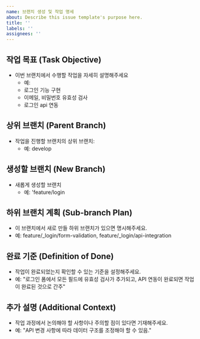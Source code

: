 ```yaml
---
name: 브랜치 생성 및 작업 명세
about: Describe this issue template's purpose here.
title: ''
labels: ''
assignees: ''
---
```


## 작업 목표 (Task Objective)

- 이번 브랜치에서 수행할 작업을 자세히 설명해주세요
  - 예:
  - 로그인 기능 구현
  - 이메일, 비밀번호 유효성 검사
  - 로그인 api 연동

## 상위 브랜치 (Parent Branch)

- 작업을 진행할 브랜치의 상위 브랜치:
  - 예: develop

## 생성할 브랜치 (New Branch)

- 새롭게 생성할 브랜치
  - 예: 'feature/login

## 하위 브랜치 계획 (Sub-branch Plan)

- 이 브랜치에서 새로 만들 하위 브랜치가 있으면 명시해주세요.
- 예: feature/\_login/form-validation, feature/\_login/api-integration

## 완료 기준 (Definition of Done)

- 작업이 완료되었는지 확인할 수 있는 기준을 설정해주세요.
- 예: "로그인 폼에서 모든 필드에 유효성 검사가 추가되고, API 연동이 완료되면 작업이 완료된 것으로 간주"

## 추가 설명 (Additional Context)

- 작업 과정에서 논의해야 할 사항이나 주의할 점이 있다면 기재해주세요.
- 예: "API 변경 사항에 따라 데이터 구조를 조정해야 할 수 있음."
